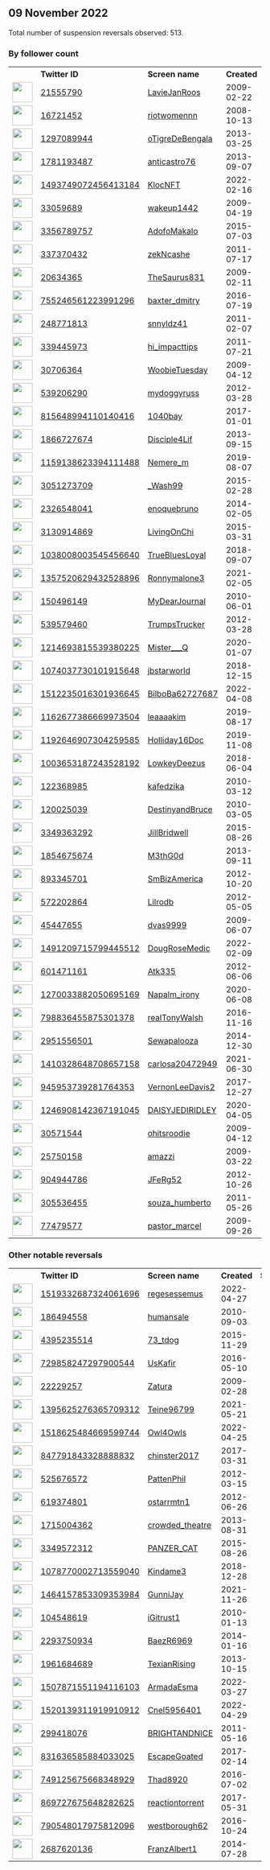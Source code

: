 
## 09 November 2022
Total number of suspension reversals observed: 513.

### By follower count
<table><tr><th></th><th align="left">Twitter ID</th><th align="left">Screen name</th>
<th align="left">Created</th><th align="left">Status</th><th align="left">Suspended</th><th align="left">Followers</th>
<tr><td><a href="https://pbs.twimg.com/profile_images/1446538857193877505/bouC98NK_normal.jpg"><img src="https://pbs.twimg.com/profile_images/1446538857193877505/bouC98NK_normal.jpg" width="40px" height="40px" align="center"/></a></td><td><a href="https://twitter.com/intent/user?user_id=21555790">21555790</a></td><td><a href="https://twitter.com/LavieJanRoos">LavieJanRoos</a></td><td>2009-02-22</td><td align="center"></td><td>2022-08-08</td><td>175999</td></tr>
<tr><td><a href="https://pbs.twimg.com/profile_images/936982742838935553/ow4CtNuk_normal.jpg"><img src="https://pbs.twimg.com/profile_images/936982742838935553/ow4CtNuk_normal.jpg" width="40px" height="40px" align="center"/></a></td><td><a href="https://twitter.com/intent/user?user_id=16721452">16721452</a></td><td><a href="https://twitter.com/riotwomennn">riotwomennn</a></td><td>2008-10-13</td><td align="center"></td><td></td><td>83270</td></tr>
<tr><td><a href="https://pbs.twimg.com/profile_images/1610787049430290433/1to-G9XQ_normal.jpg"><img src="https://pbs.twimg.com/profile_images/1610787049430290433/1to-G9XQ_normal.jpg" width="40px" height="40px" align="center"/></a></td><td><a href="https://twitter.com/intent/user?user_id=1297089944">1297089944</a></td><td><a href="https://twitter.com/oTigreDeBengala">oTigreDeBengala</a></td><td>2013-03-25</td><td align="center"></td><td></td><td>61645</td></tr>
<tr><td><a href="https://pbs.twimg.com/profile_images/674638415514771456/ZdhRp8Ju_normal.jpg"><img src="https://pbs.twimg.com/profile_images/674638415514771456/ZdhRp8Ju_normal.jpg" width="40px" height="40px" align="center"/></a></td><td><a href="https://twitter.com/intent/user?user_id=1781193487">1781193487</a></td><td><a href="https://twitter.com/anticastro76">anticastro76</a></td><td>2013-09-07</td><td align="center"></td><td></td><td>52451</td></tr>
<tr><td><a href="https://pbs.twimg.com/profile_images/1542879064381198336/gFt3M-tG_normal.png"><img src="https://pbs.twimg.com/profile_images/1542879064381198336/gFt3M-tG_normal.png" width="40px" height="40px" align="center"/></a></td><td><a href="https://twitter.com/intent/user?user_id=1493749072456413184">1493749072456413184</a></td><td><a href="https://twitter.com/KlocNFT">KlocNFT</a></td><td>2022-02-16</td><td align="center"></td><td>2022-10-19</td><td>47726</td></tr>
<tr><td><a href="https://pbs.twimg.com/profile_images/1592183818131226626/WCJ7cp_S_normal.jpg"><img src="https://pbs.twimg.com/profile_images/1592183818131226626/WCJ7cp_S_normal.jpg" width="40px" height="40px" align="center"/></a></td><td><a href="https://twitter.com/intent/user?user_id=33059689">33059689</a></td><td><a href="https://twitter.com/wakeup1442">wakeup1442</a></td><td>2009-04-19</td><td align="center"></td><td></td><td>41127</td></tr>
<tr><td><a href="https://pbs.twimg.com/profile_images/746380183788228609/2ax4qYWD_normal.jpg"><img src="https://pbs.twimg.com/profile_images/746380183788228609/2ax4qYWD_normal.jpg" width="40px" height="40px" align="center"/></a></td><td><a href="https://twitter.com/intent/user?user_id=3356789757">3356789757</a></td><td><a href="https://twitter.com/AdofoMakalo">AdofoMakalo</a></td><td>2015-07-03</td><td align="center"></td><td></td><td>37299</td></tr>
<tr><td><a href="https://pbs.twimg.com/profile_images/1001798226419290112/RPrsV-D8_normal.jpg"><img src="https://pbs.twimg.com/profile_images/1001798226419290112/RPrsV-D8_normal.jpg" width="40px" height="40px" align="center"/></a></td><td><a href="https://twitter.com/intent/user?user_id=337370432">337370432</a></td><td><a href="https://twitter.com/zekNcashe">zekNcashe</a></td><td>2011-07-17</td><td align="center"></td><td></td><td>34709</td></tr>
<tr><td><a href="https://pbs.twimg.com/profile_images/1590274281077809152/jI_W9j8U_normal.jpg"><img src="https://pbs.twimg.com/profile_images/1590274281077809152/jI_W9j8U_normal.jpg" width="40px" height="40px" align="center"/></a></td><td><a href="https://twitter.com/intent/user?user_id=20634365">20634365</a></td><td><a href="https://twitter.com/TheSaurus831">TheSaurus831</a></td><td>2009-02-11</td><td align="center"></td><td></td><td>21281</td></tr>
<tr><td><a href="https://pbs.twimg.com/profile_images/768180261569728513/Tk7Qdh-I_normal.jpg"><img src="https://pbs.twimg.com/profile_images/768180261569728513/Tk7Qdh-I_normal.jpg" width="40px" height="40px" align="center"/></a></td><td><a href="https://twitter.com/intent/user?user_id=755246561223991296">755246561223991296</a></td><td><a href="https://twitter.com/baxter_dmitry">baxter_dmitry</a></td><td>2016-07-19</td><td align="center"></td><td></td><td>19764</td></tr>
<tr><td><a href="https://pbs.twimg.com/profile_images/1362498564912517133/6dzXDvon_normal.jpg"><img src="https://pbs.twimg.com/profile_images/1362498564912517133/6dzXDvon_normal.jpg" width="40px" height="40px" align="center"/></a></td><td><a href="https://twitter.com/intent/user?user_id=248771813">248771813</a></td><td><a href="https://twitter.com/snnyldz41">snnyldz41</a></td><td>2011-02-07</td><td align="center"></td><td></td><td>17110</td></tr>
<tr><td><a href="https://pbs.twimg.com/profile_images/1363869136707813378/YPSveDwV_normal.jpg"><img src="https://pbs.twimg.com/profile_images/1363869136707813378/YPSveDwV_normal.jpg" width="40px" height="40px" align="center"/></a></td><td><a href="https://twitter.com/intent/user?user_id=339445973">339445973</a></td><td><a href="https://twitter.com/hi_impacttips">hi_impacttips</a></td><td>2011-07-21</td><td align="center"></td><td></td><td>15897</td></tr>
<tr><td><a href="https://pbs.twimg.com/profile_images/1462150101527187457/co9QqMxI_normal.jpg"><img src="https://pbs.twimg.com/profile_images/1462150101527187457/co9QqMxI_normal.jpg" width="40px" height="40px" align="center"/></a></td><td><a href="https://twitter.com/intent/user?user_id=30706364">30706364</a></td><td><a href="https://twitter.com/WoobieTuesday">WoobieTuesday</a></td><td>2009-04-12</td><td align="center">🚫</td><td>2022-09-19</td><td>15621</td></tr>
<tr><td><a href="https://pbs.twimg.com/profile_images/1590209560396054528/HcFWcCtN_normal.jpg"><img src="https://pbs.twimg.com/profile_images/1590209560396054528/HcFWcCtN_normal.jpg" width="40px" height="40px" align="center"/></a></td><td><a href="https://twitter.com/intent/user?user_id=539206290">539206290</a></td><td><a href="https://twitter.com/mydoggyruss">mydoggyruss</a></td><td>2012-03-28</td><td align="center"></td><td></td><td>14126</td></tr>
<tr><td><a href="https://pbs.twimg.com/profile_images/1579659893082148864/Oco2YQCc_normal.jpg"><img src="https://pbs.twimg.com/profile_images/1579659893082148864/Oco2YQCc_normal.jpg" width="40px" height="40px" align="center"/></a></td><td><a href="https://twitter.com/intent/user?user_id=815648994110140416">815648994110140416</a></td><td><a href="https://twitter.com/1040bay">1040bay</a></td><td>2017-01-01</td><td align="center"></td><td>2022-10-29</td><td>13064</td></tr>
<tr><td><a href="https://pbs.twimg.com/profile_images/953639330739703808/G_O3IdyA_normal.jpg"><img src="https://pbs.twimg.com/profile_images/953639330739703808/G_O3IdyA_normal.jpg" width="40px" height="40px" align="center"/></a></td><td><a href="https://twitter.com/intent/user?user_id=1866727674">1866727674</a></td><td><a href="https://twitter.com/Disciple4Lif">Disciple4Lif</a></td><td>2013-09-15</td><td align="center"></td><td></td><td>12622</td></tr>
<tr><td><a href="https://pbs.twimg.com/profile_images/1575391580755730432/le0QA-2h_normal.jpg"><img src="https://pbs.twimg.com/profile_images/1575391580755730432/le0QA-2h_normal.jpg" width="40px" height="40px" align="center"/></a></td><td><a href="https://twitter.com/intent/user?user_id=1159138623394111488">1159138623394111488</a></td><td><a href="https://twitter.com/Nemere_m">Nemere_m</a></td><td>2019-08-07</td><td align="center"></td><td></td><td>12502</td></tr>
<tr><td><a href="https://pbs.twimg.com/profile_images/1342967933274890240/Iwx3G6YF_normal.jpg"><img src="https://pbs.twimg.com/profile_images/1342967933274890240/Iwx3G6YF_normal.jpg" width="40px" height="40px" align="center"/></a></td><td><a href="https://twitter.com/intent/user?user_id=3051273709">3051273709</a></td><td><a href="https://twitter.com/_Wash99">_Wash99</a></td><td>2015-02-28</td><td align="center"></td><td></td><td>12099</td></tr>
<tr><td><a href="https://pbs.twimg.com/profile_images/1570921303867023360/55A_mEi__normal.jpg"><img src="https://pbs.twimg.com/profile_images/1570921303867023360/55A_mEi__normal.jpg" width="40px" height="40px" align="center"/></a></td><td><a href="https://twitter.com/intent/user?user_id=2326548041">2326548041</a></td><td><a href="https://twitter.com/enoquebruno">enoquebruno</a></td><td>2014-02-05</td><td align="center"></td><td>2022-10-27</td><td>11990</td></tr>
<tr><td><a href="https://pbs.twimg.com/profile_images/896112045204131840/AzzTG4oZ_normal.jpg"><img src="https://pbs.twimg.com/profile_images/896112045204131840/AzzTG4oZ_normal.jpg" width="40px" height="40px" align="center"/></a></td><td><a href="https://twitter.com/intent/user?user_id=3130914869">3130914869</a></td><td><a href="https://twitter.com/LivingOnChi">LivingOnChi</a></td><td>2015-03-31</td><td align="center"></td><td></td><td>11688</td></tr>
<tr><td><a href="https://pbs.twimg.com/profile_images/1345361547871334401/ukyv5eT1_normal.jpg"><img src="https://pbs.twimg.com/profile_images/1345361547871334401/ukyv5eT1_normal.jpg" width="40px" height="40px" align="center"/></a></td><td><a href="https://twitter.com/intent/user?user_id=1038008003545456640">1038008003545456640</a></td><td><a href="https://twitter.com/TrueBluesLoyal">TrueBluesLoyal</a></td><td>2018-09-07</td><td align="center"></td><td></td><td>11150</td></tr>
<tr><td><a href="https://pbs.twimg.com/profile_images/1443327000463216640/-BnFUWnw_normal.jpg"><img src="https://pbs.twimg.com/profile_images/1443327000463216640/-BnFUWnw_normal.jpg" width="40px" height="40px" align="center"/></a></td><td><a href="https://twitter.com/intent/user?user_id=1357520629432528896">1357520629432528896</a></td><td><a href="https://twitter.com/Ronnymalone3">Ronnymalone3</a></td><td>2021-02-05</td><td align="center"></td><td>2022-10-29</td><td>9721</td></tr>
<tr><td><a href="https://pbs.twimg.com/profile_images/1605930021809360896/W9P0tOs0_normal.jpg"><img src="https://pbs.twimg.com/profile_images/1605930021809360896/W9P0tOs0_normal.jpg" width="40px" height="40px" align="center"/></a></td><td><a href="https://twitter.com/intent/user?user_id=150496149">150496149</a></td><td><a href="https://twitter.com/MyDearJournal">MyDearJournal</a></td><td>2010-06-01</td><td align="center"></td><td></td><td>9410</td></tr>
<tr><td><a href="https://pbs.twimg.com/profile_images/1594435776690782208/CbG1PkjH_normal.jpg"><img src="https://pbs.twimg.com/profile_images/1594435776690782208/CbG1PkjH_normal.jpg" width="40px" height="40px" align="center"/></a></td><td><a href="https://twitter.com/intent/user?user_id=539579460">539579460</a></td><td><a href="https://twitter.com/TrumpsTrucker">TrumpsTrucker</a></td><td>2012-03-28</td><td align="center"></td><td></td><td>7336</td></tr>
<tr><td><a href="https://pbs.twimg.com/profile_images/1309866000045740032/HtBLjktm_normal.jpg"><img src="https://pbs.twimg.com/profile_images/1309866000045740032/HtBLjktm_normal.jpg" width="40px" height="40px" align="center"/></a></td><td><a href="https://twitter.com/intent/user?user_id=1214693815539380225">1214693815539380225</a></td><td><a href="https://twitter.com/Mister___Q">Mister___Q</a></td><td>2020-01-07</td><td align="center"></td><td>2022-10-29</td><td>6840</td></tr>
<tr><td><a href="https://pbs.twimg.com/profile_images/1591096759626915842/rO884oRp_normal.jpg"><img src="https://pbs.twimg.com/profile_images/1591096759626915842/rO884oRp_normal.jpg" width="40px" height="40px" align="center"/></a></td><td><a href="https://twitter.com/intent/user?user_id=1074037730101915648">1074037730101915648</a></td><td><a href="https://twitter.com/jbstarworld">jbstarworld</a></td><td>2018-12-15</td><td align="center"></td><td></td><td>6056</td></tr>
<tr><td><a href="https://pbs.twimg.com/profile_images/1512245980330004481/TG_EQkf4_normal.jpg"><img src="https://pbs.twimg.com/profile_images/1512245980330004481/TG_EQkf4_normal.jpg" width="40px" height="40px" align="center"/></a></td><td><a href="https://twitter.com/intent/user?user_id=1512235016301936645">1512235016301936645</a></td><td><a href="https://twitter.com/BilboBa62727687">BilboBa62727687</a></td><td>2022-04-08</td><td align="center"></td><td>2022-10-29</td><td>5576</td></tr>
<tr><td><a href="https://pbs.twimg.com/profile_images/1608160207892357123/77MXxJ3q_normal.jpg"><img src="https://pbs.twimg.com/profile_images/1608160207892357123/77MXxJ3q_normal.jpg" width="40px" height="40px" align="center"/></a></td><td><a href="https://twitter.com/intent/user?user_id=1162677386669973504">1162677386669973504</a></td><td><a href="https://twitter.com/leaaaakim">leaaaakim</a></td><td>2019-08-17</td><td align="center"></td><td></td><td>5507</td></tr>
<tr><td><a href="https://pbs.twimg.com/profile_images/1393694665627607047/4AGlkeJ6_normal.jpg"><img src="https://pbs.twimg.com/profile_images/1393694665627607047/4AGlkeJ6_normal.jpg" width="40px" height="40px" align="center"/></a></td><td><a href="https://twitter.com/intent/user?user_id=1192646907304259585">1192646907304259585</a></td><td><a href="https://twitter.com/Holliday16Doc">Holliday16Doc</a></td><td>2019-11-08</td><td align="center"></td><td>2022-07-03</td><td>5396</td></tr>
<tr><td><a href="https://pbs.twimg.com/profile_images/1603070059416526860/_DzpAVON_normal.jpg"><img src="https://pbs.twimg.com/profile_images/1603070059416526860/_DzpAVON_normal.jpg" width="40px" height="40px" align="center"/></a></td><td><a href="https://twitter.com/intent/user?user_id=1003653187243528192">1003653187243528192</a></td><td><a href="https://twitter.com/LowkeyDeezus">LowkeyDeezus</a></td><td>2018-06-04</td><td align="center"></td><td></td><td>5068</td></tr>
<tr><td><a href="https://pbs.twimg.com/profile_images/868230047076843521/lK6OU9jt_normal.jpg"><img src="https://pbs.twimg.com/profile_images/868230047076843521/lK6OU9jt_normal.jpg" width="40px" height="40px" align="center"/></a></td><td><a href="https://twitter.com/intent/user?user_id=122368985">122368985</a></td><td><a href="https://twitter.com/kafedzika">kafedzika</a></td><td>2010-03-12</td><td align="center"></td><td>2022-09-22</td><td>4785</td></tr>
<tr><td><a href="https://pbs.twimg.com/profile_images/1078187945922707456/hh4jcvlv_normal.jpg"><img src="https://pbs.twimg.com/profile_images/1078187945922707456/hh4jcvlv_normal.jpg" width="40px" height="40px" align="center"/></a></td><td><a href="https://twitter.com/intent/user?user_id=120025039">120025039</a></td><td><a href="https://twitter.com/DestinyandBruce">DestinyandBruce</a></td><td>2010-03-05</td><td align="center"></td><td></td><td>4555</td></tr>
<tr><td><a href="https://pbs.twimg.com/profile_images/1207152112108523521/EPR8Fhdm_normal.jpg"><img src="https://pbs.twimg.com/profile_images/1207152112108523521/EPR8Fhdm_normal.jpg" width="40px" height="40px" align="center"/></a></td><td><a href="https://twitter.com/intent/user?user_id=3349363292">3349363292</a></td><td><a href="https://twitter.com/JillBridwell">JillBridwell</a></td><td>2015-08-26</td><td align="center"></td><td>2022-11-07</td><td>4515</td></tr>
<tr><td><a href="https://pbs.twimg.com/profile_images/1590290176701521920/9Pw8xZ6u_normal.jpg"><img src="https://pbs.twimg.com/profile_images/1590290176701521920/9Pw8xZ6u_normal.jpg" width="40px" height="40px" align="center"/></a></td><td><a href="https://twitter.com/intent/user?user_id=1854675674">1854675674</a></td><td><a href="https://twitter.com/M3thG0d">M3thG0d</a></td><td>2013-09-11</td><td align="center"></td><td></td><td>4397</td></tr>
<tr><td><a href="https://pbs.twimg.com/profile_images/1345374027267846147/_-B3gq0R_normal.jpg"><img src="https://pbs.twimg.com/profile_images/1345374027267846147/_-B3gq0R_normal.jpg" width="40px" height="40px" align="center"/></a></td><td><a href="https://twitter.com/intent/user?user_id=893345701">893345701</a></td><td><a href="https://twitter.com/SmBizAmerica">SmBizAmerica</a></td><td>2012-10-20</td><td align="center"></td><td>2022-10-29</td><td>4203</td></tr>
<tr><td><a href="https://pbs.twimg.com/profile_images/1610313437648658436/oT_GfUhy_normal.jpg"><img src="https://pbs.twimg.com/profile_images/1610313437648658436/oT_GfUhy_normal.jpg" width="40px" height="40px" align="center"/></a></td><td><a href="https://twitter.com/intent/user?user_id=572202864">572202864</a></td><td><a href="https://twitter.com/Lilrodb">Lilrodb</a></td><td>2012-05-05</td><td align="center"></td><td></td><td>3859</td></tr>
<tr><td><a href="https://pbs.twimg.com/profile_images/453680375680626689/Luvtqgr7_normal.jpeg"><img src="https://pbs.twimg.com/profile_images/453680375680626689/Luvtqgr7_normal.jpeg" width="40px" height="40px" align="center"/></a></td><td><a href="https://twitter.com/intent/user?user_id=45447655">45447655</a></td><td><a href="https://twitter.com/dvas9999">dvas9999</a></td><td>2009-06-07</td><td align="center"></td><td>2022-10-29</td><td>3839</td></tr>
<tr><td><a href="https://pbs.twimg.com/profile_images/1591067251163250688/1I4iQez7_normal.jpg"><img src="https://pbs.twimg.com/profile_images/1591067251163250688/1I4iQez7_normal.jpg" width="40px" height="40px" align="center"/></a></td><td><a href="https://twitter.com/intent/user?user_id=1491209715799445512">1491209715799445512</a></td><td><a href="https://twitter.com/DougRoseMedic">DougRoseMedic</a></td><td>2022-02-09</td><td align="center">🚫</td><td>2022-10-20</td><td>3661</td></tr>
<tr><td><a href="https://pbs.twimg.com/profile_images/1612998554477551616/6H3Je1LA_normal.jpg"><img src="https://pbs.twimg.com/profile_images/1612998554477551616/6H3Je1LA_normal.jpg" width="40px" height="40px" align="center"/></a></td><td><a href="https://twitter.com/intent/user?user_id=601471161">601471161</a></td><td><a href="https://twitter.com/Atk335">Atk335</a></td><td>2012-06-06</td><td align="center"></td><td></td><td>3529</td></tr>
<tr><td><a href="https://pbs.twimg.com/profile_images/1325827555870597122/Nuw55fnz_normal.jpg"><img src="https://pbs.twimg.com/profile_images/1325827555870597122/Nuw55fnz_normal.jpg" width="40px" height="40px" align="center"/></a></td><td><a href="https://twitter.com/intent/user?user_id=1270033882050695169">1270033882050695169</a></td><td><a href="https://twitter.com/Napalm_irony">Napalm_irony</a></td><td>2020-06-08</td><td align="center"></td><td></td><td>3517</td></tr>
<tr><td><a href="https://pbs.twimg.com/profile_images/1353420489801273344/DW9vbAdB_normal.jpg"><img src="https://pbs.twimg.com/profile_images/1353420489801273344/DW9vbAdB_normal.jpg" width="40px" height="40px" align="center"/></a></td><td><a href="https://twitter.com/intent/user?user_id=798836455875301378">798836455875301378</a></td><td><a href="https://twitter.com/realTonyWalsh">realTonyWalsh</a></td><td>2016-11-16</td><td align="center"></td><td></td><td>3480</td></tr>
<tr><td><a href="https://pbs.twimg.com/profile_images/1279284481082433536/_Ay3xaBJ_normal.jpg"><img src="https://pbs.twimg.com/profile_images/1279284481082433536/_Ay3xaBJ_normal.jpg" width="40px" height="40px" align="center"/></a></td><td><a href="https://twitter.com/intent/user?user_id=2951556501">2951556501</a></td><td><a href="https://twitter.com/Sewapalooza">Sewapalooza</a></td><td>2014-12-30</td><td align="center"></td><td></td><td>3443</td></tr>
<tr><td><a href="https://pbs.twimg.com/profile_images/1559780921393311744/Afj0cPSm_normal.png"><img src="https://pbs.twimg.com/profile_images/1559780921393311744/Afj0cPSm_normal.png" width="40px" height="40px" align="center"/></a></td><td><a href="https://twitter.com/intent/user?user_id=1410328648708657158">1410328648708657158</a></td><td><a href="https://twitter.com/carlosa20472949">carlosa20472949</a></td><td>2021-06-30</td><td align="center"></td><td>2022-09-09</td><td>3399</td></tr>
<tr><td><a href="https://pbs.twimg.com/profile_images/1009593271927037952/aSHpDJNV_normal.jpg"><img src="https://pbs.twimg.com/profile_images/1009593271927037952/aSHpDJNV_normal.jpg" width="40px" height="40px" align="center"/></a></td><td><a href="https://twitter.com/intent/user?user_id=945953739281764353">945953739281764353</a></td><td><a href="https://twitter.com/VernonLeeDavis2">VernonLeeDavis2</a></td><td>2017-12-27</td><td align="center"></td><td>2022-10-29</td><td>3394</td></tr>
<tr><td><a href="https://pbs.twimg.com/profile_images/1381325258062462980/XJ6yhD6w_normal.jpg"><img src="https://pbs.twimg.com/profile_images/1381325258062462980/XJ6yhD6w_normal.jpg" width="40px" height="40px" align="center"/></a></td><td><a href="https://twitter.com/intent/user?user_id=1246908142367191045">1246908142367191045</a></td><td><a href="https://twitter.com/DAISYJEDIRIDLEY">DAISYJEDIRIDLEY</a></td><td>2020-04-05</td><td align="center"></td><td></td><td>3371</td></tr>
<tr><td><a href="https://pbs.twimg.com/profile_images/1612302706978492416/0JtXp-V7_normal.jpg"><img src="https://pbs.twimg.com/profile_images/1612302706978492416/0JtXp-V7_normal.jpg" width="40px" height="40px" align="center"/></a></td><td><a href="https://twitter.com/intent/user?user_id=30571544">30571544</a></td><td><a href="https://twitter.com/ohitsroodie">ohitsroodie</a></td><td>2009-04-12</td><td align="center"></td><td></td><td>3359</td></tr>
<tr><td><a href="https://pbs.twimg.com/profile_images/686272842636357632/Y0gu1xd2_normal.jpg"><img src="https://pbs.twimg.com/profile_images/686272842636357632/Y0gu1xd2_normal.jpg" width="40px" height="40px" align="center"/></a></td><td><a href="https://twitter.com/intent/user?user_id=25750158">25750158</a></td><td><a href="https://twitter.com/amazzi">amazzi</a></td><td>2009-03-22</td><td align="center"></td><td>2022-10-24</td><td>3282</td></tr>
<tr><td><a href="https://pbs.twimg.com/profile_images/1584262912000102400/MZinur03_normal.jpg"><img src="https://pbs.twimg.com/profile_images/1584262912000102400/MZinur03_normal.jpg" width="40px" height="40px" align="center"/></a></td><td><a href="https://twitter.com/intent/user?user_id=904944786">904944786</a></td><td><a href="https://twitter.com/JFeRg52">JFeRg52</a></td><td>2012-10-26</td><td align="center"></td><td></td><td>3282</td></tr>
<tr><td><a href="https://pbs.twimg.com/profile_images/1555652732836618240/cxhaXpFc_normal.jpg"><img src="https://pbs.twimg.com/profile_images/1555652732836618240/cxhaXpFc_normal.jpg" width="40px" height="40px" align="center"/></a></td><td><a href="https://twitter.com/intent/user?user_id=305536455">305536455</a></td><td><a href="https://twitter.com/souza_humberto">souza_humberto</a></td><td>2011-05-26</td><td align="center"></td><td></td><td>3187</td></tr>
<tr><td><a href="https://pbs.twimg.com/profile_images/1590675835022966785/eg-hHU3i_normal.jpg"><img src="https://pbs.twimg.com/profile_images/1590675835022966785/eg-hHU3i_normal.jpg" width="40px" height="40px" align="center"/></a></td><td><a href="https://twitter.com/intent/user?user_id=77479577">77479577</a></td><td><a href="https://twitter.com/pastor_marcel">pastor_marcel</a></td><td>2009-09-26</td><td align="center"></td><td>2022-09-09</td><td>3170</td></tr>
</table>

### Other notable reversals
<table><tr><th></th><th align="left">Twitter ID</th><th align="left">Screen name</th>
<th align="left">Created</th><th align="left">Status</th><th align="left">Suspended</th><th align="left">Followers</th>
<tr><td><a href="https://pbs.twimg.com/profile_images/1572245822758084612/AGKPTnYY_normal.jpg"><img src="https://pbs.twimg.com/profile_images/1572245822758084612/AGKPTnYY_normal.jpg" width="40px" height="40px" align="center"/></a></td><td><a href="https://twitter.com/intent/user?user_id=1519332687324061696">1519332687324061696</a></td><td><a href="https://twitter.com/regesessemus">regesessemus</a></td><td>2022-04-27</td><td align="center"></td><td>2022-10-20</td><td>337</td></tr>
<tr><td><a href="https://pbs.twimg.com/profile_images/3083350231/e02dc67f9a4ec57b35f7619050d8bfc4_normal.jpeg"><img src="https://pbs.twimg.com/profile_images/3083350231/e02dc67f9a4ec57b35f7619050d8bfc4_normal.jpeg" width="40px" height="40px" align="center"/></a></td><td><a href="https://twitter.com/intent/user?user_id=186494558">186494558</a></td><td><a href="https://twitter.com/humansale">humansale</a></td><td>2010-09-03</td><td align="center"></td><td>2022-10-29</td><td>927</td></tr>
<tr><td><a href="https://pbs.twimg.com/profile_images/671174660734644224/yDIn1-7L_normal.jpg"><img src="https://pbs.twimg.com/profile_images/671174660734644224/yDIn1-7L_normal.jpg" width="40px" height="40px" align="center"/></a></td><td><a href="https://twitter.com/intent/user?user_id=4395235514">4395235514</a></td><td><a href="https://twitter.com/73_tdog">73_tdog</a></td><td>2015-11-29</td><td align="center"></td><td>2022-09-14</td><td>100</td></tr>
<tr><td><a href="https://pbs.twimg.com/profile_images/1516802667397451784/F3CivhTN_normal.jpg"><img src="https://pbs.twimg.com/profile_images/1516802667397451784/F3CivhTN_normal.jpg" width="40px" height="40px" align="center"/></a></td><td><a href="https://twitter.com/intent/user?user_id=729858247297900544">729858247297900544</a></td><td><a href="https://twitter.com/UsKafir">UsKafir</a></td><td>2016-05-10</td><td align="center"></td><td>2022-06-05</td><td>897</td></tr>
<tr><td><a href="https://pbs.twimg.com/profile_images/1543203777498566657/ScOOPFGV_normal.jpg"><img src="https://pbs.twimg.com/profile_images/1543203777498566657/ScOOPFGV_normal.jpg" width="40px" height="40px" align="center"/></a></td><td><a href="https://twitter.com/intent/user?user_id=22229257">22229257</a></td><td><a href="https://twitter.com/Zatura">Zatura</a></td><td>2009-02-28</td><td align="center"></td><td>2022-10-29</td><td>1483</td></tr>
<tr><td><a href="https://pbs.twimg.com/profile_images/1504731991861735425/ZAd9izdk_normal.jpg"><img src="https://pbs.twimg.com/profile_images/1504731991861735425/ZAd9izdk_normal.jpg" width="40px" height="40px" align="center"/></a></td><td><a href="https://twitter.com/intent/user?user_id=1395625276365709312">1395625276365709312</a></td><td><a href="https://twitter.com/Teine96799">Teine96799</a></td><td>2021-05-21</td><td align="center"></td><td>2022-05-21</td><td>401</td></tr>
<tr><td><a href="https://pbs.twimg.com/profile_images/1518625575098802177/KZn7Z8Wl_normal.png"><img src="https://pbs.twimg.com/profile_images/1518625575098802177/KZn7Z8Wl_normal.png" width="40px" height="40px" align="center"/></a></td><td><a href="https://twitter.com/intent/user?user_id=1518625484669599744">1518625484669599744</a></td><td><a href="https://twitter.com/Owl4Owls">Owl4Owls</a></td><td>2022-04-25</td><td align="center"></td><td>2022-10-20</td><td>1463</td></tr>
<tr><td><a href="https://pbs.twimg.com/profile_images/1499035672874827778/fIKL8Kkd_normal.jpg"><img src="https://pbs.twimg.com/profile_images/1499035672874827778/fIKL8Kkd_normal.jpg" width="40px" height="40px" align="center"/></a></td><td><a href="https://twitter.com/intent/user?user_id=847791843328888832">847791843328888832</a></td><td><a href="https://twitter.com/chinster2017">chinster2017</a></td><td>2017-03-31</td><td align="center"></td><td>2022-10-29</td><td>1575</td></tr>
<tr><td><a href="https://abs.twimg.com/sticky/default_profile_images/default_profile_normal.png"><img src="https://abs.twimg.com/sticky/default_profile_images/default_profile_normal.png" width="40px" height="40px" align="center"/></a></td><td><a href="https://twitter.com/intent/user?user_id=525676572">525676572</a></td><td><a href="https://twitter.com/PattenPhil">PattenPhil</a></td><td>2012-03-15</td><td align="center"></td><td>2022-10-29</td><td>517</td></tr>
<tr><td><a href="https://pbs.twimg.com/profile_images/1524932361875427328/zI7owNrk_normal.jpg"><img src="https://pbs.twimg.com/profile_images/1524932361875427328/zI7owNrk_normal.jpg" width="40px" height="40px" align="center"/></a></td><td><a href="https://twitter.com/intent/user?user_id=619374801">619374801</a></td><td><a href="https://twitter.com/ostarrmtn1">ostarrmtn1</a></td><td>2012-06-26</td><td align="center"></td><td>2022-10-29</td><td>2227</td></tr>
<tr><td><a href="https://pbs.twimg.com/profile_images/1328500975523553281/-aPTg9-y_normal.jpg"><img src="https://pbs.twimg.com/profile_images/1328500975523553281/-aPTg9-y_normal.jpg" width="40px" height="40px" align="center"/></a></td><td><a href="https://twitter.com/intent/user?user_id=1715004362">1715004362</a></td><td><a href="https://twitter.com/crowded_theatre">crowded_theatre</a></td><td>2013-08-31</td><td align="center"></td><td></td><td>43</td></tr>
<tr><td><a href="https://pbs.twimg.com/profile_images/1246917786229587968/EtOZp3_A_normal.jpg"><img src="https://pbs.twimg.com/profile_images/1246917786229587968/EtOZp3_A_normal.jpg" width="40px" height="40px" align="center"/></a></td><td><a href="https://twitter.com/intent/user?user_id=3349572312">3349572312</a></td><td><a href="https://twitter.com/PANZER_CAT">PANZER_CAT</a></td><td>2015-08-26</td><td align="center"></td><td></td><td>171</td></tr>
<tr><td><a href="https://pbs.twimg.com/profile_images/1078780238564392960/9WMwz_oP_normal.jpg"><img src="https://pbs.twimg.com/profile_images/1078780238564392960/9WMwz_oP_normal.jpg" width="40px" height="40px" align="center"/></a></td><td><a href="https://twitter.com/intent/user?user_id=1078770002713559040">1078770002713559040</a></td><td><a href="https://twitter.com/Kindame3">Kindame3</a></td><td>2018-12-28</td><td align="center"></td><td>2022-10-29</td><td>1694</td></tr>
<tr><td><a href="https://pbs.twimg.com/profile_images/1465547569745047554/Pp4gYyQP_normal.jpg"><img src="https://pbs.twimg.com/profile_images/1465547569745047554/Pp4gYyQP_normal.jpg" width="40px" height="40px" align="center"/></a></td><td><a href="https://twitter.com/intent/user?user_id=1464157853309353984">1464157853309353984</a></td><td><a href="https://twitter.com/GunniJay">GunniJay</a></td><td>2021-11-26</td><td align="center"></td><td>2022-10-20</td><td>942</td></tr>
<tr><td><a href="https://pbs.twimg.com/profile_images/1564629287403020290/-bjiD9j1_normal.jpg"><img src="https://pbs.twimg.com/profile_images/1564629287403020290/-bjiD9j1_normal.jpg" width="40px" height="40px" align="center"/></a></td><td><a href="https://twitter.com/intent/user?user_id=104548619">104548619</a></td><td><a href="https://twitter.com/iGitrust1">iGitrust1</a></td><td>2010-01-13</td><td align="center"></td><td>2022-10-29</td><td>571</td></tr>
<tr><td><a href="https://pbs.twimg.com/profile_images/1591337093048827904/OVap_Gli_normal.jpg"><img src="https://pbs.twimg.com/profile_images/1591337093048827904/OVap_Gli_normal.jpg" width="40px" height="40px" align="center"/></a></td><td><a href="https://twitter.com/intent/user?user_id=2293750934">2293750934</a></td><td><a href="https://twitter.com/BaezR6969">BaezR6969</a></td><td>2014-01-16</td><td align="center"></td><td>2022-09-19</td><td>229</td></tr>
<tr><td><a href="https://pbs.twimg.com/profile_images/823344522759262211/2SmXZJKV_normal.jpg"><img src="https://pbs.twimg.com/profile_images/823344522759262211/2SmXZJKV_normal.jpg" width="40px" height="40px" align="center"/></a></td><td><a href="https://twitter.com/intent/user?user_id=1961684689">1961684689</a></td><td><a href="https://twitter.com/TexianRising">TexianRising</a></td><td>2013-10-15</td><td align="center"></td><td></td><td>1206</td></tr>
<tr><td><a href="https://pbs.twimg.com/profile_images/1507874395452227585/wadQC0LN_normal.jpg"><img src="https://pbs.twimg.com/profile_images/1507874395452227585/wadQC0LN_normal.jpg" width="40px" height="40px" align="center"/></a></td><td><a href="https://twitter.com/intent/user?user_id=1507871551194116103">1507871551194116103</a></td><td><a href="https://twitter.com/ArmadaEsma">ArmadaEsma</a></td><td>2022-03-27</td><td align="center"></td><td>2022-10-20</td><td>964</td></tr>
<tr><td><a href="https://pbs.twimg.com/profile_images/1525182966103687169/XDX3wPx5_normal.jpg"><img src="https://pbs.twimg.com/profile_images/1525182966103687169/XDX3wPx5_normal.jpg" width="40px" height="40px" align="center"/></a></td><td><a href="https://twitter.com/intent/user?user_id=1520139311919910912">1520139311919910912</a></td><td><a href="https://twitter.com/Cnel5956401">Cnel5956401</a></td><td>2022-04-29</td><td align="center"></td><td>2022-10-20</td><td>156</td></tr>
<tr><td><a href="https://pbs.twimg.com/profile_images/1546672890313310208/eSm_6R-U_normal.jpg"><img src="https://pbs.twimg.com/profile_images/1546672890313310208/eSm_6R-U_normal.jpg" width="40px" height="40px" align="center"/></a></td><td><a href="https://twitter.com/intent/user?user_id=299418076">299418076</a></td><td><a href="https://twitter.com/BRIGHTANDNICE">BRIGHTANDNICE</a></td><td>2011-05-16</td><td align="center">🚫</td><td>2022-10-18</td><td>50</td></tr>
<tr><td><a href="https://pbs.twimg.com/profile_images/1610875975658618880/mtXoMKkR_normal.jpg"><img src="https://pbs.twimg.com/profile_images/1610875975658618880/mtXoMKkR_normal.jpg" width="40px" height="40px" align="center"/></a></td><td><a href="https://twitter.com/intent/user?user_id=831636585884033025">831636585884033025</a></td><td><a href="https://twitter.com/EscapeGoated">EscapeGoated</a></td><td>2017-02-14</td><td align="center"></td><td></td><td>2260</td></tr>
<tr><td><a href="https://pbs.twimg.com/profile_images/1603616973690224640/hK35Y7FU_normal.jpg"><img src="https://pbs.twimg.com/profile_images/1603616973690224640/hK35Y7FU_normal.jpg" width="40px" height="40px" align="center"/></a></td><td><a href="https://twitter.com/intent/user?user_id=749125675668348929">749125675668348929</a></td><td><a href="https://twitter.com/Thad8920">Thad8920</a></td><td>2016-07-02</td><td align="center"></td><td></td><td>2603</td></tr>
<tr><td><a href="https://pbs.twimg.com/profile_images/1605932415196823557/YM5Lk0CX_normal.jpg"><img src="https://pbs.twimg.com/profile_images/1605932415196823557/YM5Lk0CX_normal.jpg" width="40px" height="40px" align="center"/></a></td><td><a href="https://twitter.com/intent/user?user_id=869727675648282625">869727675648282625</a></td><td><a href="https://twitter.com/reactiontorrent">reactiontorrent</a></td><td>2017-05-31</td><td align="center"></td><td>2022-10-29</td><td>233</td></tr>
<tr><td><a href="https://pbs.twimg.com/profile_images/1144723266684248065/KhPywbnv_normal.jpg"><img src="https://pbs.twimg.com/profile_images/1144723266684248065/KhPywbnv_normal.jpg" width="40px" height="40px" align="center"/></a></td><td><a href="https://twitter.com/intent/user?user_id=790548017975812096">790548017975812096</a></td><td><a href="https://twitter.com/westborough62">westborough62</a></td><td>2016-10-24</td><td align="center"></td><td>2022-10-29</td><td>1405</td></tr>
<tr><td><a href="https://abs.twimg.com/sticky/default_profile_images/default_profile_normal.png"><img src="https://abs.twimg.com/sticky/default_profile_images/default_profile_normal.png" width="40px" height="40px" align="center"/></a></td><td><a href="https://twitter.com/intent/user?user_id=2687620136">2687620136</a></td><td><a href="https://twitter.com/FranzAlbert1">FranzAlbert1</a></td><td>2014-07-28</td><td align="center">🔒🚫</td><td>2022-10-19</td><td>56</td></tr>
</table>
